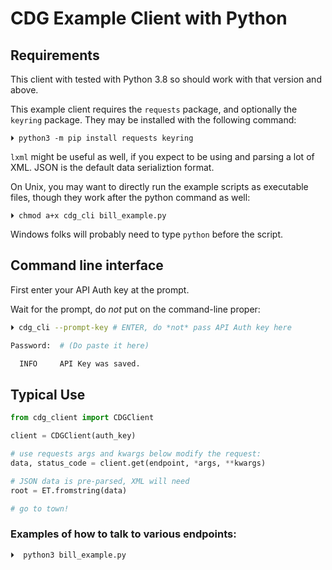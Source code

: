 # CDG Example Client with Python

## Requirements

This client with tested with Python 3.8 so should work with that version and above.

This example client requires the `requests` package, and optionally the `keyring`
package.
They may be installed with the following command:

```shell
⏵ python3 -m pip install requests keyring

```

`lxml` might be useful as well, if you expect to be using and parsing a lot of XML.
JSON is the default data serializtion format.

On Unix, you may want to directly run the example scripts as executable files,
though they work after the python command as well:

```
⏵ chmod a+x cdg_cli bill_example.py
```

Windows folks will probably need to type `python` before the script.


## Command line interface

First enter your API Auth key at the prompt.

Wait for the prompt, do *not* put on the command-line proper:

```sh
⏵ cdg_cli --prompt-key # ENTER, do *not* pass API Auth key here

Password:  # (Do paste it here)

  INFO     API Key was saved.

```

## Typical Use

```python
from cdg_client import CDGClient

client = CDGClient(auth_key)

# use requests args and kwargs below modify the request:
data, status_code = client.get(endpoint, *args, **kwargs)

# JSON data is pre-parsed, XML will need
root = ET.fromstring(data)

# go to town!
```

### Examples of how to talk to various endpoints:

```
⏵  python3 bill_example.py
```
